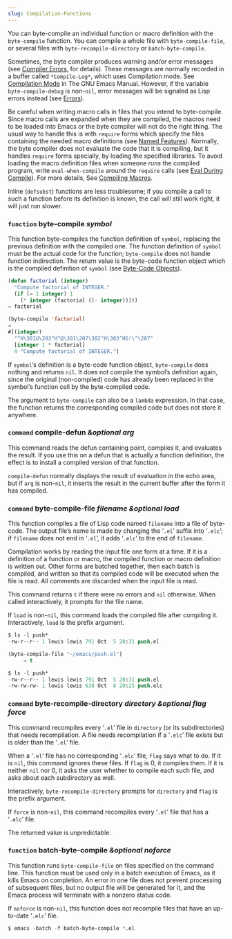 ```yaml
---
slug: Compilation-Functions
---
```


You can byte-compile an individual function or macro definition with the `byte-compile` function. You can compile a whole file with `byte-compile-file`, or several files with `byte-recompile-directory` or `batch-byte-compile`.

Sometimes, the byte compiler produces warning and/or error messages (see [Compiler Errors](/docs/elisp/Compiler-Errors), for details). These messages are normally recorded in a buffer called `*Compile-Log*`, which uses Compilation mode. See [Compilation Mode](https://www.gnu.org/software/emacs/manual/html_mono/emacs.html#Compilation-Mode) in The GNU Emacs Manual. However, if the variable `byte-compile-debug` is non-`nil`, error messages will be signaled as Lisp errors instead (see [Errors](/docs/elisp/Errors)).

Be careful when writing macro calls in files that you intend to byte-compile. Since macro calls are expanded when they are compiled, the macros need to be loaded into Emacs or the byte compiler will not do the right thing. The usual way to handle this is with `require` forms which specify the files containing the needed macro definitions (see [Named Features](/docs/elisp/Named-Features)). Normally, the byte compiler does not evaluate the code that it is compiling, but it handles `require` forms specially, by loading the specified libraries. To avoid loading the macro definition files when someone *runs* the compiled program, write `eval-when-compile` around the `require` calls (see [Eval During Compile](/docs/elisp/Eval-During-Compile)). For more details, See [Compiling Macros](/docs/elisp/Compiling-Macros).

Inline (`defsubst`) functions are less troublesome; if you compile a call to such a function before its definition is known, the call will still work right, it will just run slower.

### <span className="tag function">`function`</span> **byte-compile** *symbol*

This function byte-compiles the function definition of `symbol`, replacing the previous definition with the compiled one. The function definition of `symbol` must be the actual code for the function; `byte-compile` does not handle function indirection. The return value is the byte-code function object which is the compiled definition of `symbol` (see [Byte-Code Objects](/docs/elisp/Byte_002dCode-Objects)).

```lisp
(defun factorial (integer)
  "Compute factorial of INTEGER."
  (if (= 1 integer) 1
    (* integer (factorial (1- integer)))))
⇒ factorial
```



```lisp
(byte-compile 'factorial)
⇒
#[(integer)
  "^H\301U\203^H^@\301\207\302^H\303^HS!\"\207"
  [integer 1 * factorial]
  4 "Compute factorial of INTEGER."]
```

If `symbol`’s definition is a byte-code function object, `byte-compile` does nothing and returns `nil`. It does not compile the symbol’s definition again, since the original (non-compiled) code has already been replaced in the symbol’s function cell by the byte-compiled code.

The argument to `byte-compile` can also be a `lambda` expression. In that case, the function returns the corresponding compiled code but does not store it anywhere.

### <span className="tag command">`command`</span> **compile-defun** *\&optional arg*

This command reads the defun containing point, compiles it, and evaluates the result. If you use this on a defun that is actually a function definition, the effect is to install a compiled version of that function.

`compile-defun` normally displays the result of evaluation in the echo area, but if `arg` is non-`nil`, it inserts the result in the current buffer after the form it has compiled.

### <span className="tag command">`command`</span> **byte-compile-file** *filename \&optional load*

This function compiles a file of Lisp code named `filename` into a file of byte-code. The output file’s name is made by changing the ‘`.el`’ suffix into ‘`.elc`’; if `filename` does not end in ‘`.el`’, it adds ‘`.elc`’ to the end of `filename`.

Compilation works by reading the input file one form at a time. If it is a definition of a function or macro, the compiled function or macro definition is written out. Other forms are batched together, then each batch is compiled, and written so that its compiled code will be executed when the file is read. All comments are discarded when the input file is read.

This command returns `t` if there were no errors and `nil` otherwise. When called interactively, it prompts for the file name.

If `load` is non-`nil`, this command loads the compiled file after compiling it. Interactively, `load` is the prefix argument.

```lisp
$ ls -l push*
-rw-r--r-- 1 lewis lewis 791 Oct  5 20:31 push.el
```



```lisp
(byte-compile-file "~/emacs/push.el")
     ⇒ t
```



```lisp
$ ls -l push*
-rw-r--r-- 1 lewis lewis 791 Oct  5 20:31 push.el
-rw-rw-rw- 1 lewis lewis 638 Oct  8 20:25 push.elc
```

### <span className="tag command">`command`</span> **byte-recompile-directory** *directory \&optional flag force*

This command recompiles every ‘`.el`’ file in `directory` (or its subdirectories) that needs recompilation. A file needs recompilation if a ‘`.elc`’ file exists but is older than the ‘`.el`’ file.

When a ‘`.el`’ file has no corresponding ‘`.elc`’ file, `flag` says what to do. If it is `nil`, this command ignores these files. If `flag` is 0, it compiles them. If it is neither `nil` nor 0, it asks the user whether to compile each such file, and asks about each subdirectory as well.

Interactively, `byte-recompile-directory` prompts for `directory` and `flag` is the prefix argument.

If `force` is non-`nil`, this command recompiles every ‘`.el`’ file that has a ‘`.elc`’ file.

The returned value is unpredictable.

### <span className="tag function">`function`</span> **batch-byte-compile** *\&optional noforce*

This function runs `byte-compile-file` on files specified on the command line. This function must be used only in a batch execution of Emacs, as it kills Emacs on completion. An error in one file does not prevent processing of subsequent files, but no output file will be generated for it, and the Emacs process will terminate with a nonzero status code.

If `noforce` is non-`nil`, this function does not recompile files that have an up-to-date ‘`.elc`’ file.

```lisp
$ emacs -batch -f batch-byte-compile *.el
```
